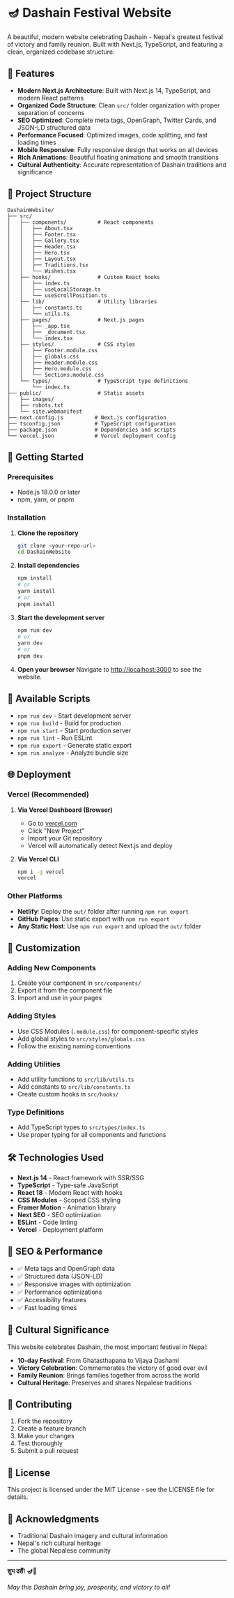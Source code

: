 # 🪔 Dashain Festival Website

A beautiful, modern website celebrating Dashain - Nepal's greatest festival of victory and family reunion. Built with Next.js, TypeScript, and featuring a clean, organized codebase structure.

## 🎯 Features

- **Modern Next.js Architecture**: Built with Next.js 14, TypeScript, and modern React patterns
- **Organized Code Structure**: Clean `src/` folder organization with proper separation of concerns
- **SEO Optimized**: Complete meta tags, OpenGraph, Twitter Cards, and JSON-LD structured data
- **Performance Focused**: Optimized images, code splitting, and fast loading times
- **Mobile Responsive**: Fully responsive design that works on all devices
- **Rich Animations**: Beautiful floating animations and smooth transitions
- **Cultural Authenticity**: Accurate representation of Dashain traditions and significance

## 📁 Project Structure

```
DashainWebsite/
├── src/
│   ├── components/          # React components
│   │   ├── About.tsx
│   │   ├── Footer.tsx
│   │   ├── Gallery.tsx
│   │   ├── Header.tsx
│   │   ├── Hero.tsx
│   │   ├── Layout.tsx
│   │   ├── Traditions.tsx
│   │   └── Wishes.tsx
│   ├── hooks/               # Custom React hooks
│   │   ├── index.ts
│   │   ├── useLocalStorage.ts
│   │   └── useScrollPosition.ts
│   ├── lib/                 # Utility libraries
│   │   ├── constants.ts
│   │   └── utils.ts
│   ├── pages/               # Next.js pages
│   │   ├── _app.tsx
│   │   ├── _document.tsx
│   │   └── index.tsx
│   ├── styles/              # CSS styles
│   │   ├── Footer.module.css
│   │   ├── globals.css
│   │   ├── Header.module.css
│   │   ├── Hero.module.css
│   │   └── Sections.module.css
│   └── types/               # TypeScript type definitions
│       └── index.ts
├── public/                  # Static assets
│   ├── images/
│   ├── robots.txt
│   └── site.webmanifest
├── next.config.js          # Next.js configuration
├── tsconfig.json           # TypeScript configuration
├── package.json            # Dependencies and scripts
└── vercel.json             # Vercel deployment config
```

## 🚀 Getting Started

### Prerequisites

- Node.js 18.0.0 or later
- npm, yarn, or pnpm

### Installation

1. **Clone the repository**
   ```bash
   git clone <your-repo-url>
   cd DashainWebsite
   ```

2. **Install dependencies**
   ```bash
   npm install
   # or
   yarn install
   # or
   pnpm install
   ```

3. **Start the development server**
   ```bash
   npm run dev
   # or
   yarn dev
   # or
   pnpm dev
   ```

4. **Open your browser**
   Navigate to [http://localhost:3000](http://localhost:3000) to see the website.

## 📝 Available Scripts

- `npm run dev` - Start development server
- `npm run build` - Build for production
- `npm run start` - Start production server
- `npm run lint` - Run ESLint
- `npm run export` - Generate static export
- `npm run analyze` - Analyze bundle size

## 🌐 Deployment

### Vercel (Recommended)

1. **Via Vercel Dashboard (Browser)**
   - Go to [vercel.com](https://vercel.com)
   - Click "New Project"
   - Import your Git repository
   - Vercel will automatically detect Next.js and deploy

2. **Via Vercel CLI**
   ```bash
   npm i -g vercel
   vercel
   ```

### Other Platforms

- **Netlify**: Deploy the `out/` folder after running `npm run export`
- **GitHub Pages**: Use static export with `npm run export`
- **Any Static Host**: Use `npm run export` and upload the `out/` folder

## 🎨 Customization

### Adding New Components

1. Create your component in `src/components/`
2. Export it from the component file
3. Import and use in your pages

### Adding Styles

- Use CSS Modules (`.module.css`) for component-specific styles
- Add global styles to `src/styles/globals.css`
- Follow the existing naming conventions

### Adding Utilities

- Add utility functions to `src/lib/utils.ts`
- Add constants to `src/lib/constants.ts`
- Create custom hooks in `src/hooks/`

### Type Definitions

- Add TypeScript types to `src/types/index.ts`
- Use proper typing for all components and functions

## 🛠️ Technologies Used

- **Next.js 14** - React framework with SSR/SSG
- **TypeScript** - Type-safe JavaScript
- **React 18** - Modern React with hooks
- **CSS Modules** - Scoped CSS styling
- **Framer Motion** - Animation library
- **Next SEO** - SEO optimization
- **ESLint** - Code linting
- **Vercel** - Deployment platform

## 📱 SEO & Performance

- ✅ Meta tags and OpenGraph data
- ✅ Structured data (JSON-LD)
- ✅ Responsive images with optimization
- ✅ Performance optimizations
- ✅ Accessibility features
- ✅ Fast loading times

## 🎯 Cultural Significance

This website celebrates Dashain, the most important festival in Nepal:

- **10-day Festival**: From Ghatasthapana to Vijaya Dashami
- **Victory Celebration**: Commemorates the victory of good over evil
- **Family Reunion**: Brings families together from across the world
- **Cultural Heritage**: Preserves and shares Nepalese traditions

## 🤝 Contributing

1. Fork the repository
2. Create a feature branch
3. Make your changes
4. Test thoroughly
5. Submit a pull request

## 📄 License

This project is licensed under the MIT License - see the LICENSE file for details.

## 🙏 Acknowledgments

- Traditional Dashain imagery and cultural information
- Nepal's rich cultural heritage
- The global Nepalese community

---

**शुभ दशैं! 🪔🌼**

*May this Dashain bring joy, prosperity, and victory to all!*